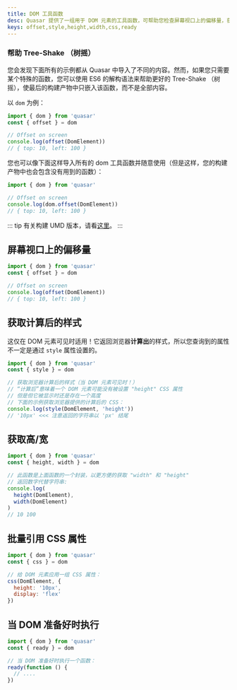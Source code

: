 ```yaml
---
title: DOM 工具函数
desc: Quasar 提供了一组用于 DOM 元素的工具函数，可帮助您检查屏幕视口上的偏移量，获取和设置样式，等待 DOM 就绪并变形 DOM 元素。
keys: offset,style,height,width,css,ready
---
```


### 帮助 Tree-Shake （树摇）
您会发现下面所有的示例都从 Quasar 中导入了不同的内容。然而，如果您只需要某个特殊的函数，您可以使用 ES6 的解构语法来帮助更好的 Tree-Shake （树摇），使最后的构建产物中只嵌入该函数，而不是全部内容。

以 `dom` 为例：

```js
import { dom } from 'quasar'
const { offset } = dom

// Offset on screen
console.log(offset(DomElement))
// { top: 10, left: 100 }
```
您也可以像下面这样导入所有的 dom 工具函数并随意使用（但是这样，您的构建产物中也会包含没有用到的函数）：
```js
import { dom } from 'quasar'

// Offset on screen
console.log(dom.offset(DomElement))
// { top: 10, left: 100 }
```

::: tip
有关构建 UMD 版本，请看[这里](/start/umd#quasar-global-object)。
:::

## 屏幕视口上的偏移量
```js
import { dom } from 'quasar'
const { offset } = dom

// Offset on screen
console.log(offset(DomElement))
// { top: 10, left: 100 }
```

## 获取计算后的样式
这仅在 DOM 元素可见时适用！它返回浏览器**计算出**的样式，所以您查询到的属性不一定是通过 `style` 属性设置的。

```js
import { dom } from 'quasar'
const { style } = dom

// 获取浏览器计算后的样式（当 DOM 元素可见时！）
// “计算后”意味着一个 DOM 元素可能没有被设置 "height" CSS 属性
// 但是但它被显示时还是存在一个高度
// 下面的示例获取浏览器提供的计算后的 CSS：
console.log(style(DomElement, 'height'))
// '10px' <<< 注意返回的字符串以 'px' 结尾
```

## 获取高/宽
```js
import { dom } from 'quasar'
const { height, width } = dom

// 此函数是上面函数的一个封装，以更方便的获取 "width" 和 "height"
// 返回数字代替字符串:
console.log(
  height(DomElement),
  width(DomElement)
)
// 10 100
```

## 批量引用 CSS 属性
```js
import { dom } from 'quasar'
const { css } = dom

// 给 DOM 元素应用一组 CSS 属性：
css(DomElement, {
  height: '10px',
  display: 'flex'
})
```

## 当 DOM 准备好时执行
```js
import { dom } from 'quasar'
const { ready } = dom

// 当 DOM 准备好时执行一个函数：
ready(function () {
  // ....
})
```
